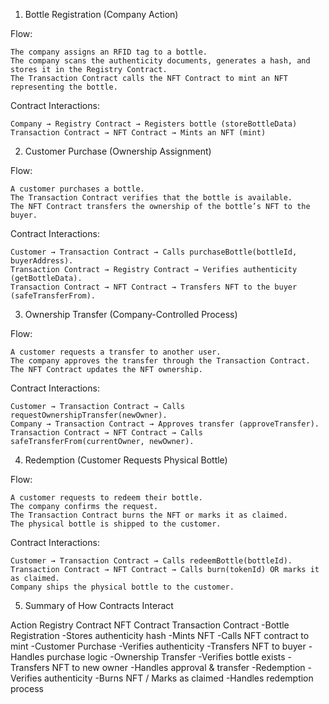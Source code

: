 
1. Bottle Registration (Company Action)

Flow:

    The company assigns an RFID tag to a bottle.
    The company scans the authenticity documents, generates a hash, and stores it in the Registry Contract.
    The Transaction Contract calls the NFT Contract to mint an NFT representing the bottle.

Contract Interactions:

    Company → Registry Contract → Registers bottle (storeBottleData)
    Transaction Contract → NFT Contract → Mints an NFT (mint)


2. Customer Purchase (Ownership Assignment)

Flow:

    A customer purchases a bottle.
    The Transaction Contract verifies that the bottle is available.
    The NFT Contract transfers the ownership of the bottle’s NFT to the buyer.

Contract Interactions:

    Customer → Transaction Contract → Calls purchaseBottle(bottleId, buyerAddress).
    Transaction Contract → Registry Contract → Verifies authenticity (getBottleData).
    Transaction Contract → NFT Contract → Transfers NFT to the buyer (safeTransferFrom).


3. Ownership Transfer (Company-Controlled Process)

Flow:

    A customer requests a transfer to another user.
    The company approves the transfer through the Transaction Contract.
    The NFT Contract updates the NFT ownership.

Contract Interactions:

    Customer → Transaction Contract → Calls requestOwnershipTransfer(newOwner).
    Company → Transaction Contract → Approves transfer (approveTransfer).
    Transaction Contract → NFT Contract → Calls safeTransferFrom(currentOwner, newOwner).


4. Redemption (Customer Requests Physical Bottle)

Flow:

    A customer requests to redeem their bottle.
    The company confirms the request.
    The Transaction Contract burns the NFT or marks it as claimed.
    The physical bottle is shipped to the customer.

Contract Interactions:

    Customer → Transaction Contract → Calls redeemBottle(bottleId).
    Transaction Contract → NFT Contract → Calls burn(tokenId) OR marks it as claimed.
    Company ships the physical bottle to the customer.



5. Summary of How Contracts Interact

Action	                Registry Contract	        NFT Contract	                Transaction Contract
-Bottle Registration    -Stores authenticity hash	-Mints NFT	                    -Calls NFT contract to mint
-Customer Purchase	    -Verifies authenticity	    -Transfers NFT to buyer	        -Handles purchase logic
-Ownership Transfer	    -Verifies bottle exists	    -Transfers NFT to new owner	    -Handles approval & transfer
-Redemption	            -Verifies authenticity	    -Burns NFT / Marks as claimed	-Handles redemption process


